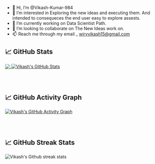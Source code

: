 - 👋 Hi, I’m @Vikash-Kumar-984
- 👀 I’m interested in Exploring the new ideas and executing them. And intended to consequeces the end user easy to explore assests.
- 🌱 I’m currently working on Data Scientist Path.
- 💞️ I’m looking to collaborate on The New Ideas work on.
- 📫 Reach me through my email _ wiryvikash15@gmail.com 

<!---
Vikash-Kumar-984/Vikash-Kumar-984 is a ✨ special ✨ repository because its `README.md` (this file) appears on your GitHub profile.
You can click the Preview link to take a look at your changes.
--->
## &#x1f4c8; GitHub Stats
<a href="https://github.com/Vikash-Kumar-984/Vikash-Kumar-984">
  <img align="center" src="https://github-readme-stats.vercel.app/api/top-langs/?username=Vikash-Kumar-984&hide=java,html&title_color=ffffff&text_color=c9cacc&icon_color=2bbc8a&bg_color=1d1f21" />
</a>
<a href="https://github.com/Vikash-Kumar-984/Vikash-Kumar-984">
  <img align="center" src="https://github-readme-stats.vercel.app/api?username=Vikash-Kumar-984&show_icons=true&line_height=27&count_private=true&title_color=ffffff&text_color=c9cacc&icon_color=2bbc8a&bg_color=1d1f21" alt="Vikash's GitHub Stats" />
</a>

<br/><br/>
## &#x1f4c8; GitHub Activity Graph
[![Vikash's GitHub Activity Graph](https://activity-graph.herokuapp.com/graph?username=Vikash-Kumar-984&theme=rogue)](https://github.com/Vikash-Kumar-984)


<br/><br/>

## &#x1f4c8; GitHub Streak Stats
![Vikash's Github streak stats](https://github-readme-streak-stats.herokuapp.com/?user=Vikash-Kumar-984) 

<br>
